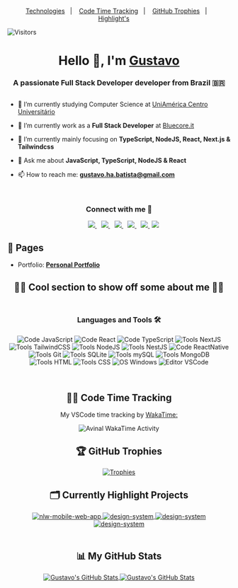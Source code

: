 <p align="center">
  <a href="#languages-and-tools-%EF%B8%8F">Technologies</a>&nbsp;&nbsp;&nbsp;|&nbsp;&nbsp;&nbsp;
  <a href="#-code-time-tracking">Code Time Tracking</a>&nbsp;&nbsp;&nbsp;|&nbsp;&nbsp;&nbsp;
  <a href="#-github-trophies">GitHub Trophies</a>&nbsp;&nbsp;&nbsp;|&nbsp;&nbsp;&nbsp;
  <a href="#%EF%B8%8F-currently-highlight-projects">Highlight's</a>&nbsp;&nbsp;&nbsp;&nbsp;&nbsp;&nbsp;
</p>

![Visitors](https://visitor-badge.laobi.icu/badge?page_id=gustavohdab)
<h1 align="center">Hello 👋, I'm <a href="https://docdro.id/FUoh8VH" target="blank">
Gustavo</a></h1>
<h3 align="center" style="margin-bottom:30px">A passionate Full Stack Developer developer from Brazil <span>&#x1f1e7;&#x1f1f7;</span> </h3>

<!--
<p align="left"> <a href="https://twitter.com/kkcasual" target="blank"><img src="https://img.shields.io/twitter/follow/kkcasual?logo=twitter&style=for-the-badge" alt="my_twitter" /></a> </p>
-->

<!-- 
<a target="_blank" align="center">
  <img align="right" top="500" height="300" width="400" alt="GIF" src="https://media.giphy.com/media/SWoSkN6DxTszqIKEqv/giphy.gif">
</a> 
-->

- 🔭 I’m currently studying Computer Science at
  <a href="https://uniamerica.br/" target="blank">UniAmérica Centro Universitário</a>

- 🌱 I’m currently work as a **Full Stack Developer** at <a href="https://bluecore.it/" target="blank">Bluecore.it</a>

- 🚀 I’m currently mainly focusing on **TypeScript, NodeJS, React, Next.js & Tailwindcss**

- 💬 Ask me about **JavaScript, TypeScript, NodeJS & React**

- 📫 How to reach me: **gustavo.ha.batista@gmail.com**
<br/>
<h3 align="center"> Connect with me 🤝 </h3>

<p align="center">
<div align="center"  class="icons-social" style="margin-left: 10px;">
  <a style="margin-left: 10px;"  target="_blank" href="https://www.linkedin.com/in/gustavo-h-batista/">
    <img src="https://img.icons8.com/doodle/40/000000/linkedin--v2.png">
  </a>
  <a style="margin-left: 10px;" target="_blank" href="https://github.com/gustavohdab">
    <img src="https://img.icons8.com/doodle/40/000000/github--v1.png">
  </a>
  <a style="margin-left: 10px;" target="_blank" href="https://stackoverflow.com/users/20551158/gustavo-batista">
    <img src="https://img.icons8.com/external-tal-revivo-color-tal-revivo/40/000000/external-stack-overflow-is-a-question-and-answer-site-for-professional-logo-color-tal-revivo.png">
  </a>
  <a style="margin-left: 10px;" target="_blank" href="https://www.instagram.com/guhenriquedb/">
    <img src="https://img.icons8.com/doodle/40/000000/instagram-new--v2.png">
  </a>
  <a style="margin-left: 10px;" target="_blank" href="https://twitter.com/kkcasual">
    <img src="https://img.icons8.com/doodle/40/000000/twitter-squared--v2.png" >
  </a>
  <a style="margin-left: 5px;" target="_blank" href="https://docdro.id/9ez0bl3">
    <img src="https://img.icons8.com/plasticine/40/000000/resume.png" >
  </a>
</div>
</p>

 ## 📝 Pages

- Portfolio: <a href="https://gustavohbatista.netlify.app/" target="[blank](https://gustavohbatista.netlify.app/)">**Personal Portfolio**</a>


<h2 align="center">
  😶‍🌫️ Cool section to show off some about me 😶‍🌫️
</h2>

<h3 align="center" style="margin-top:50px; margin-bottom:20px" id="Technologies">Languages and Tools 🛠️</h3>

<div align="center" style="margin-bottom:60px">

![Code JavaScript](https://img.shields.io/badge/Code-JavaScript-informational?style=flat&logo=javascript&logoColor=&color=6aa6f8)
![Code React](https://img.shields.io/badge/Code-React-informational?style=flat&logo=react&logoColor=&color=6aa6f8)
![Code TypeScript](https://img.shields.io/badge/Code-TypeScript-informational?style=flat&logo=typescript&logoColor=&color=6aa6f8)
![Tools NextJS](https://img.shields.io/badge/Tools-NextJS-informational?style=flat&logo=Next.js&logoColor=black&color=6aa6f8)
![Tools TailwindCSS](https://img.shields.io/badge/Tools-TailwindCSS-informational?style=flat&logo=tailwind-css&logoColor=&color=6aa6f8)
![Tools NodeJS](https://img.shields.io/badge/Tools-NodeJS-informational?style=flat&logo=node.js&logoColor=&color=6aa6f8)
![Tools NestJS](https://img.shields.io/badge/Tools-NestJS-informational?style=flat&logo=nestjs&logoColor=&color=6aa6f8)
![Code ReactNative](https://img.shields.io/badge/Code-ReactNative-informational?style=flat&logo=react&logoColor=&color=6aa6f8)
![Tools Git](https://img.shields.io/badge/Tools-Git-informational?style=flat&logo=git&logoColor=&color=6aa6f8)
![Tools SQLite](https://img.shields.io/badge/Tools-SQLite-informational?style=flat&logo=sqlite&logoColor=&color=6aa6f8)
![Tools mySQL](https://img.shields.io/badge/Tools-MySQL-informational?style=flat&logo=mysql&logoColor=&color=6aa6f8)
![Tools MongoDB](https://img.shields.io/badge/Tools-MongoDB-informational?style=flat&logo=mongodb&logoColor=&color=6aa6f8)
![Tools HTML](https://img.shields.io/badge/Tools-HTML5-informational?style=flat&logo=html5&logoColor=&color=6aa6f8)
![Tools CSS](https://img.shields.io/badge/Tools-CSS3-informational?style=flat&logo=css3&logoColor=blue&color=6aa6f8)
![OS Windows](https://img.shields.io/badge/OS-Windows-informational?style=flat&logo=windows&logoColor=blue&color=6aa6f8)
![Editor VSCode](https://img.shields.io/badge/Editor-VS_Code-informational?style=flat&logo=visual-studio-code&logoColor=blue&color=6aa6f8)

</div>

<div align="center">

## 👨‍💻 Code Time Tracking
  <p>My VSCode time tracking by <a href="#" target="_blank"> WakaTime: </a> </p>
  
  <!--START_SECTION:waka-->

<!--```text
From: 14 October 2022 - To: 17 April 2023

Total Time: 870 hrs 39 mins

TypeScript   286 hrs 13 mins >>>>>>>>-----------------   32.88 %
JavaScript   264 hrs 27 mins >>>>>>>>-----------------   30.37 %
Vue.js       153 hrs 54 mins >>>>---------------------   17.68 %
CSS          48 hrs 42 mins  >------------------------   05.60 %
Other        35 hrs 59 mins  >------------------------   04.13 %
```

<!--END_SECTION:waka-->

<img
  src="https://github.com/gustavohdab/gustavohdab/blob/main/images/stat.svg"
  alt="Avinal WakaTime Activity"
/>

</div>

<div align="center"> 

 ## 🏆 GitHub Trophies

  [![Trophies](https://github-profile-trophy.vercel.app/?username=gustavohdab&theme=nord&column=7)](https://github.com/ryo-ma/github-profile-trophy)
</div>


<div align="center">
    
  ## 🗂️ Currently Highlight Projects
  
  <a href="https://github.com/gustavohdab/Nlw-e-sports-web-and-mobile-app">
  <img align="center" src="https://github-readme-stats.vercel.app/api/pin/?username=gustavohdab&repo=Nlw-e-sports-web-and-mobile-app&show_icons=true&line_height=27&title_color=6aa6f8&text_color=8a919a&icon_color=6aa6f8&bg_color=22272e" alt="nlw-mobile-web-app" />
  </a>
  
  <a href="https://github.com/gustavohdab/ignite-lab-design-system">
  <img align="center" src="https://github-readme-stats.vercel.app/api/pin/?username=gustavohdab&repo=ignite-lab-design-system&show_icons=true&line_height=27&title_color=6aa6f8&text_color=8a919a&icon_color=6aa6f8&bg_color=22272e" alt="design-system" />
  </a>
  
  <a href="https://github.com/gustavohdab/challenge-focustimer-v2">
  <img align="center" src="https://github-readme-stats.vercel.app/api/pin/?username=gustavohdab&repo=challenge-focustimer-v2&show_icons=true&line_height=27&title_color=6aa6f8&text_color=8a919a&icon_color=6aa6f8&bg_color=22272e" alt="design-system" />
  </a>
  
  <a href="https://github.com/gustavohdab/nlw-copa-ignite">
  <img align="center" src="https://github-readme-stats.vercel.app/api/pin/?username=gustavohdab&repo=nlw-copa-ignite&show_icons=true&line_height=27&title_color=6aa6f8&text_color=8a919a&icon_color=6aa6f8&bg_color=22272e" alt="design-system" />
  </a>

</div>

<div align="center" style="margin-top: 50px" >
  
  ## 📊 My GitHub Stats
  <a href="https://github.com/gustavohdab">
    <img align="center" src="https://github-readme-stats.vercel.app/api/top-langs/?username=gustavohdab&hide=c%2B%2B,c,matlab,assembly&title_color=6aa6f8&text_color=8a919a&icon_color=6aa6f8&bg_color=22272e" alt="Gustavo's GitHub Stats" />
  </a>
  <a href="https://github.com/gustavohdab">
    <img align="center" src="https://github-readme-stats.vercel.app/api?username=gustavohdab&show_icons=true&line_height=27&count_private=true&title_color=6aa6f8&text_color=8a919a&icon_color=6aa6f8&bg_color=22272e" alt="Gustavo's GitHub Stats" />
  </a> 
</div>
